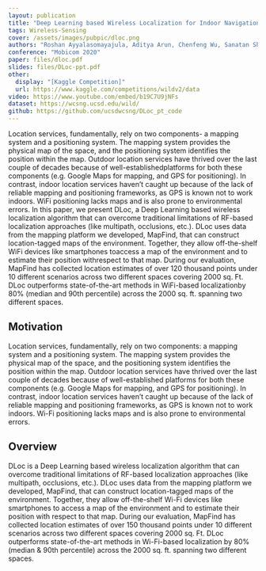 ```yaml
---
layout: publication
title: "Deep Learning based Wireless Localization for Indoor Navigation"
tags: Wireless-Sensing
cover: /assets/images/pubpic/dloc.png
authors: "Roshan Ayyalasomayajula, Aditya Arun, Chenfeng Wu, Sanatan Sharma, Abhishek Sethi, Deepak Vasisht, Dinesh Bharadia"
conference: "Mobicom 2020"
paper: files/dloc.pdf
slides: files/DLoc-ppt.pdf
other:
  display: "[Kaggle Competition]"
  url: https://www.kaggle.com/competitions/wildv2/data
video: https://www.youtube.com/embed/b19C7U9jNFs
dataset: https://wcsng.ucsd.edu/wild/
github: https://github.com/ucsdwcsng/DLoc_pt_code
---
```


Location services, fundamentally, rely on two components- a mapping system and a positioning system. The mapping system provides the physical map of the space, and the positioning system identifies the position within the map. Outdoor location services have thrived over the last couple of decades because of well-establishedplatforms for both these components (e.g. Google Maps for mapping, and GPS for positioning). In contrast, indoor location services haven’t caught up because of the lack of reliable mapping and positioning frameworks, as GPS is known not to work indoors. WiFi positioning lacks maps and is also prone to environmental errors. In this paper, we present DLoc, a Deep Learning based wireless localization algorithm that can overcome traditional limitations of RF-based localization approaches (like multipath, occlusions, etc.). DLoc uses data from the mapping platform we developed, MapFind, that can construct location-tagged maps of the environment. Together, they allow off-the-shelf WiFi devices like smartphones toaccess a map of the environment and to estimate their position withrespect to that map. During our evaluation, MapFind has collected location estimates of over 120 thousand points under 10 different scenarios across two different spaces covering 2000 sq. Ft. DLoc outperforms state-of-the-art methods in WiFi-based localizationby 80% (median and 90th percentile) across the 2000 sq. ft. spanning two different spaces.

<h2>Motivation</h2>
Location services, fundamentally, rely on two components: a mapping system and a positioning system. The mapping system provides the physical map of the space, and the positioning system identifies the position within the map. Outdoor location services have thrived over the last couple of decades because of well-established platforms for both these components (e.g. Google Maps for mapping, and GPS for positioning). In contrast, indoor location services haven’t caught up because of the lack of reliable mapping and positioning frameworks, as GPS is known not to work indoors. Wi-Fi positioning lacks maps and is also prone to environmental errors.

<h2>Overview</h2>
DLoc is a Deep Learning based wireless localization algorithm that can overcome traditional limitations of RF-based localization approaches (like multipath, occlusions, etc.). DLoc uses data from the mapping platform we developed, MapFind, that can construct location-tagged maps of the environment. Together, they allow off-the-shelf Wi-Fi devices like smartphones to access a map of the environment and to estimate their position with respect to that map. During our evaluation, MapFind has collected location estimates of over 150 thousand points under 10 different scenarios across two different spaces covering 2000 sq. Ft. DLoc outperforms state-of-the-art methods in Wi-Fi-based localization by 80% (median & 90th percentile) across the 2000 sq. ft. spanning two different spaces. 